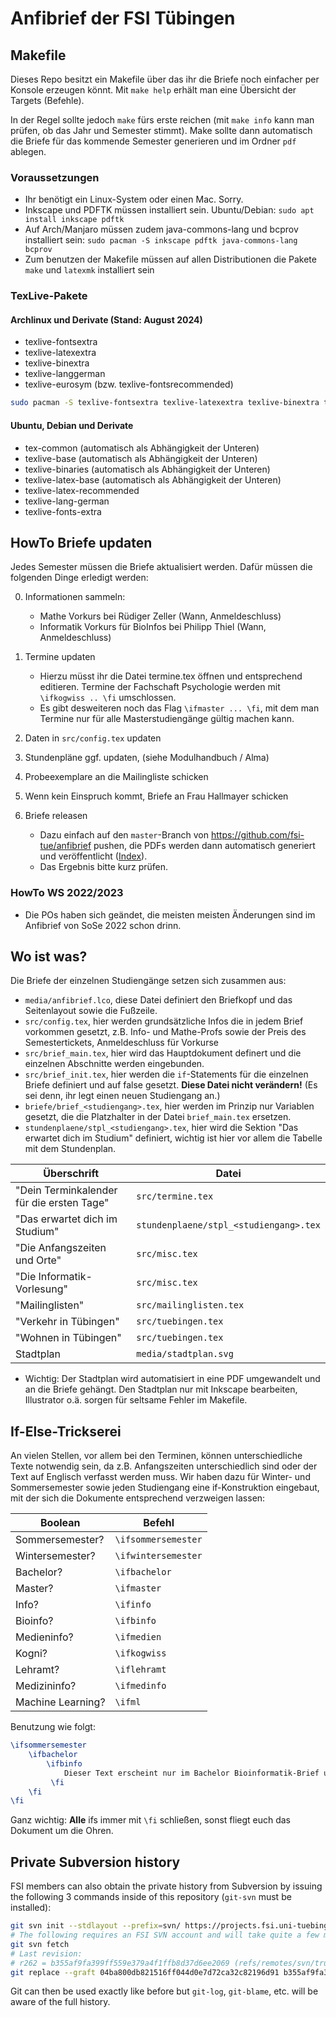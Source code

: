# Anfibrief der FSI Tübingen

## Makefile

Dieses Repo besitzt ein Makefile über das ihr die Briefe noch einfacher per
Konsole erzeugen könnt. Mit `make help` erhält man eine Übersicht der Targets
(Befehle).

In der Regel sollte jedoch `make` fürs erste reichen (mit `make info` kann man
prüfen, ob das Jahr und Semester stimmt). Make sollte dann automatisch die
Briefe für das kommende Semester generieren und im Ordner `pdf` ablegen.

### Voraussetzungen
- Ihr benötigt ein Linux-System oder einen Mac. Sorry.
- Inkscape und PDFTK müssen installiert sein. Ubuntu/Debian: `sudo apt install inkscape pdftk`
- Auf Arch/Manjaro müssen zudem java-commons-lang und bcprov installiert sein: `sudo pacman -S inkscape pdftk java-commons-lang bcprov`
- Zum benutzen der Makefile müssen auf allen Distributionen die Pakete `make` und `latexmk` installiert sein

### TexLive-Pakete
#### Archlinux und Derivate (Stand: August 2024)
<!-- - texlive-bin (automatisch als Abhängigkeit der Unteren) -->
<!-- - texlive-core (automatisch als Abhängigkeit der Unteren) -->
- texlive-fontsextra
- texlive-latexextra
- texlive-binextra
- texlive-langgerman
- texlive-eurosym (bzw. texlive-fontsrecommended)
```sh
sudo pacman -S texlive-fontsextra texlive-latexextra texlive-binextra texlive-langgerman texlive-eurosym
```


#### Ubuntu, Debian und Derivate
- tex-common (automatisch als Abhängigkeit der Unteren)
- texlive-base (automatisch als Abhängigkeit der Unteren)
- texlive-binaries (automatisch als Abhängigkeit der Unteren)
- texlive-latex-base  (automatisch als Abhängigkeit der Unteren)
- texlive-latex-recommended
- texlive-lang-german
- texlive-fonts-extra

## HowTo Briefe updaten

Jedes Semester müssen die Briefe aktualisiert werden. Dafür müssen die
folgenden Dinge erledigt werden:

0. Informationen sammeln:
    - Mathe Vorkurs bei Rüdiger Zeller (Wann, Anmeldeschluss)
    - Informatik Vorkurs für BioInfos bei Philipp Thiel (Wann, Anmeldeschluss)

1. Termine updaten
    - Hierzu müsst ihr die Datei termine.tex öffnen und entsprechend editieren.
      Termine der Fachschaft Psychologie werden mit `\ifkogwiss .. \fi`
      umschlossen.
    - Es gibt desweiteren noch das Flag `\ifmaster ... \fi`, mit dem man Termine
      nur für alle Masterstudiengänge gültig machen kann.

2. Daten in `src/config.tex` updaten
3. Stundenpläne ggf. updaten, (siehe Modulhandbuch / Alma)
4. Probeexemplare an die Mailingliste schicken
5. Wenn kein Einspruch kommt, Briefe an Frau Hallmayer schicken
6. Briefe releasen
    - Dazu einfach auf den `master`-Branch von
      https://github.com/fsi-tue/anfibrief pushen, die PDFs werden dann
      automatisch generiert und veröffentlicht
      ([Index](https://teri.fsi.uni-tuebingen.de/anfibrief/)).
    - Das Ergebnis bitte kurz prüfen.

### HowTo WS 2022/2023
- Die POs haben sich geändet, die meisten meisten Änderungen sind im Anfibrief von SoSe 2022 schon drinn.

## Wo ist was?
Die Briefe der einzelnen Studiengänge setzen sich zusammen aus:
- `media/anfibrief.lco`, diese Datei definiert den Briefkopf und das
  Seitenlayout sowie die Fußzeile.
- `src/config.tex`, hier werden grundsätzliche Infos die in jedem Brief
  vorkommen gesetzt, z.B. Info- und Mathe-Profs sowie der Preis des
  Semestertickets, Anmeldeschluss für Vorkurse
- `src/brief_main.tex`, hier wird das Hauptdokument definert und die einzelnen
  Abschnitte werden eingebunden.
- `src/brief_init.tex`, hier werden die `if`-Statements für die einzelnen Briefe
  definiert und auf false gesetzt. **Diese Datei nicht verändern!** (Es sei
  denn, ihr legt einen neuen Studiengang an.)
- `briefe/brief_<studiengang>.tex`, hier werden im Prinzip nur Variablen
  gesetzt, die die Platzhalter in der Datei `brief_main.tex` ersetzen.
- `stundenplaene/stpl_<studiengang>.tex`, hier wird die Sektion "Das erwartet
  dich im Studium" definiert, wichtig ist hier vor allem die Tabelle mit dem
  Stundenplan.

|Überschrift|Datei|
|-----------|-----|
|"Dein Terminkalender für die ersten Tage"|`src/termine.tex`|
|"Das erwartet dich im Studium"|`stundenplaene/stpl_<studiengang>.tex`|
|"Die Anfangszeiten und Orte"|`src/misc.tex`|
|"Die Informatik-Vorlesung"|`src/misc.tex`|
|"Mailinglisten"|`src/mailinglisten.tex`|
|"Verkehr in Tübingen"|`src/tuebingen.tex`|
|"Wohnen in Tübingen"|`src/tuebingen.tex`|
|Stadtplan|`media/stadtplan.svg`|

- Wichtig: Der Stadtplan wird automatisiert in eine PDF umgewandelt und an die
  Briefe gehängt. Den Stadtplan nur mit Inkscape bearbeiten, Illustrator o.ä.
  sorgen für seltsame Fehler im Makefile.

## If-Else-Trickserei
An vielen Stellen, vor allem bei den Terminen, können unterschiedliche Texte notwendig sein, da z.B. Anfangszeiten unterschiedlich sind oder der Text auf Englisch verfasst werden muss. Wir haben dazu für Winter- und Sommersemester sowie jeden Studiengang eine if-Konstruktion eingebaut, mit der sich die Dokumente entsprechend verzweigen lassen:

|Boolean|Befehl|
|-------|------|
|Sommersemester?|`\ifsommersemester`|
|Wintersemester?|`\ifwintersemester`|
|Bachelor?|`\ifbachelor`|
|Master?|`\ifmaster`|
|Info?|`\ifinfo`|
|Bioinfo?|`\ifbinfo`|
|Medieninfo?|`\ifmedien`|
|Kogni?|`\ifkogwiss`|
|Lehramt?|`\iflehramt`|
|Medizininfo?|`\ifmedinfo`|
|Machine Learning?|`\ifml`|

Benutzung wie folgt:
```latex
\ifsommersemester
    \ifbachelor
        \ifbinfo
            Dieser Text erscheint nur im Bachelor Bioinformatik-Brief und wenn der Brief fürs Sommersemester kompiliert wird.
         \fi
    \fi
\fi
```
Ganz wichtig: **Alle** ifs immer mit `\fi` schließen, sonst fliegt euch das Dokument um die Ohren.

## Private Subversion history

FSI members can also obtain the private history from Subversion by issuing the
following 3 commands inside of this repository (`git-svn` must be installed):

```bash
git svn init --stdlayout --prefix=svn/ https://projects.fsi.uni-tuebingen.de/svn/anfibrief
# The following requires an FSI SVN account and will take quite a few minutes:
git svn fetch
# Last revision:
# r262 = b355af9fa399ff559e379a4f1ffb8d37d6ee2069 (refs/remotes/svn/trunk)
git replace --graft 04ba800db821516ff044d0e7d72ca32c82196d91 b355af9fa399ff559e379a4f1ffb8d37d6ee2069
```

Git can then be used exactly like before but `git-log`, `git-blame`, etc. will
be aware of the full history.
